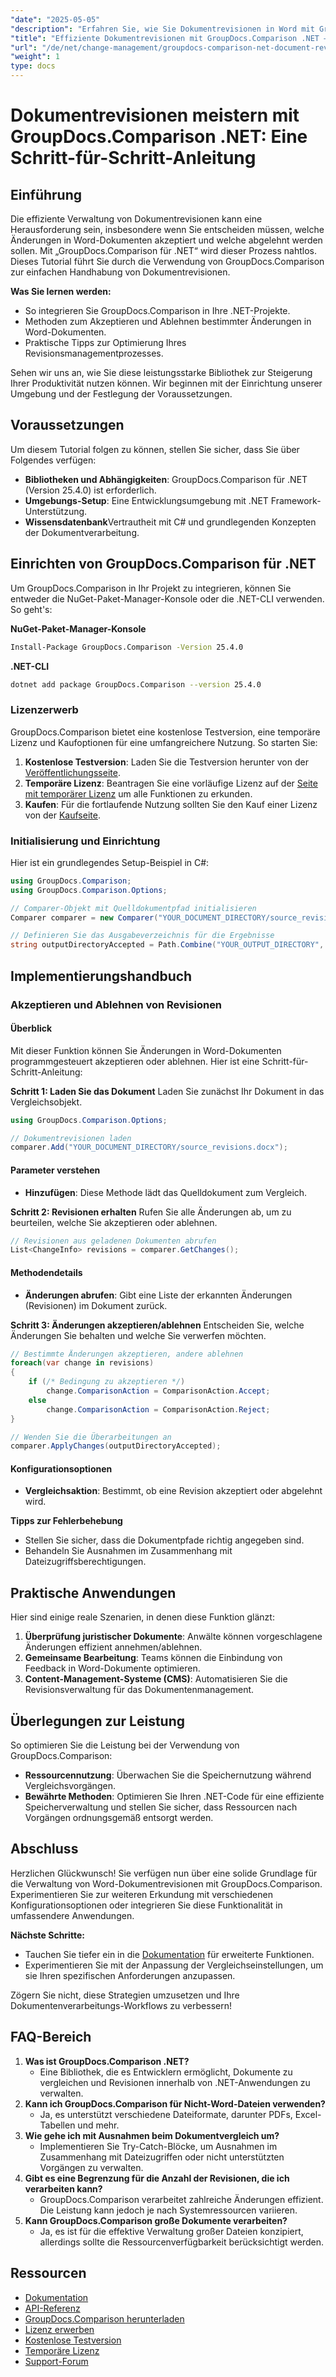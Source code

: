 ```yaml
---
"date": "2025-05-05"
"description": "Erfahren Sie, wie Sie Dokumentrevisionen in Word mit GroupDocs.Comparison für .NET optimieren. Entdecken Sie Methoden, um Änderungen mühelos anzunehmen oder abzulehnen."
"title": "Effiziente Dokumentrevisionen mit GroupDocs.Comparison .NET – Ein umfassender Leitfaden"
"url": "/de/net/change-management/groupdocs-comparison-net-document-revisions-guide/"
"weight": 1
type: docs
---
```

# Dokumentrevisionen meistern mit GroupDocs.Comparison .NET: Eine Schritt-für-Schritt-Anleitung

## Einführung
Die effiziente Verwaltung von Dokumentrevisionen kann eine Herausforderung sein, insbesondere wenn Sie entscheiden müssen, welche Änderungen in Word-Dokumenten akzeptiert und welche abgelehnt werden sollen. Mit „GroupDocs.Comparison für .NET“ wird dieser Prozess nahtlos. Dieses Tutorial führt Sie durch die Verwendung von GroupDocs.Comparison zur einfachen Handhabung von Dokumentrevisionen.

**Was Sie lernen werden:**
- So integrieren Sie GroupDocs.Comparison in Ihre .NET-Projekte.
- Methoden zum Akzeptieren und Ablehnen bestimmter Änderungen in Word-Dokumenten.
- Praktische Tipps zur Optimierung Ihres Revisionsmanagementprozesses.

Sehen wir uns an, wie Sie diese leistungsstarke Bibliothek zur Steigerung Ihrer Produktivität nutzen können. Wir beginnen mit der Einrichtung unserer Umgebung und der Festlegung der Voraussetzungen.

## Voraussetzungen
Um diesem Tutorial folgen zu können, stellen Sie sicher, dass Sie über Folgendes verfügen:
- **Bibliotheken und Abhängigkeiten**: GroupDocs.Comparison für .NET (Version 25.4.0) ist erforderlich.
- **Umgebungs-Setup**: Eine Entwicklungsumgebung mit .NET Framework-Unterstützung.
- **Wissensdatenbank**Vertrautheit mit C# und grundlegenden Konzepten der Dokumentverarbeitung.

## Einrichten von GroupDocs.Comparison für .NET
Um GroupDocs.Comparison in Ihr Projekt zu integrieren, können Sie entweder die NuGet-Paket-Manager-Konsole oder die .NET-CLI verwenden. So geht's:

**NuGet-Paket-Manager-Konsole**
```bash
Install-Package GroupDocs.Comparison -Version 25.4.0
```

**.NET-CLI**
```bash
dotnet add package GroupDocs.Comparison --version 25.4.0
```

### Lizenzerwerb
GroupDocs.Comparison bietet eine kostenlose Testversion, eine temporäre Lizenz und Kaufoptionen für eine umfangreichere Nutzung. So starten Sie:
1. **Kostenlose Testversion**: Laden Sie die Testversion herunter von der [Veröffentlichungsseite](https://releases.groupdocs.com/comparison/net/).
2. **Temporäre Lizenz**: Beantragen Sie eine vorläufige Lizenz auf der [Seite mit temporärer Lizenz](https://purchase.groupdocs.com/temporary-license/) um alle Funktionen zu erkunden.
3. **Kaufen**: Für die fortlaufende Nutzung sollten Sie den Kauf einer Lizenz von der [Kaufseite](https://purchase.groupdocs.com/buy).

### Initialisierung und Einrichtung
Hier ist ein grundlegendes Setup-Beispiel in C#:
```csharp
using GroupDocs.Comparison;
using GroupDocs.Comparison.Options;

// Comparer-Objekt mit Quelldokumentpfad initialisieren
Comparer comparer = new Comparer("YOUR_DOCUMENT_DIRECTORY/source_revisions.docx");

// Definieren Sie das Ausgabeverzeichnis für die Ergebnisse
string outputDirectoryAccepted = Path.Combine("YOUR_OUTPUT_DIRECTORY", "accepted_changes.docx");
```

## Implementierungshandbuch
### Akzeptieren und Ablehnen von Revisionen
#### Überblick
Mit dieser Funktion können Sie Änderungen in Word-Dokumenten programmgesteuert akzeptieren oder ablehnen. Hier ist eine Schritt-für-Schritt-Anleitung:

**Schritt 1: Laden Sie das Dokument**
Laden Sie zunächst Ihr Dokument in das Vergleichsobjekt.
```csharp
using GroupDocs.Comparison.Options;

// Dokumentrevisionen laden
comparer.Add("YOUR_DOCUMENT_DIRECTORY/source_revisions.docx");
```

#### Parameter verstehen
- **Hinzufügen**: Diese Methode lädt das Quelldokument zum Vergleich.

**Schritt 2: Revisionen erhalten**
Rufen Sie alle Änderungen ab, um zu beurteilen, welche Sie akzeptieren oder ablehnen.
```csharp
// Revisionen aus geladenen Dokumenten abrufen
List<ChangeInfo> revisions = comparer.GetChanges();
```

#### Methodendetails
- **Änderungen abrufen**: Gibt eine Liste der erkannten Änderungen (Revisionen) im Dokument zurück.

**Schritt 3: Änderungen akzeptieren/ablehnen**
Entscheiden Sie, welche Änderungen Sie behalten und welche Sie verwerfen möchten.
```csharp
// Bestimmte Änderungen akzeptieren, andere ablehnen
foreach(var change in revisions)
{
    if (/* Bedingung zu akzeptieren */)
        change.ComparisonAction = ComparisonAction.Accept;
    else
        change.ComparisonAction = ComparisonAction.Reject;
}

// Wenden Sie die Überarbeitungen an
comparer.ApplyChanges(outputDirectoryAccepted);
```

#### Konfigurationsoptionen
- **Vergleichsaktion**: Bestimmt, ob eine Revision akzeptiert oder abgelehnt wird.

**Tipps zur Fehlerbehebung**
- Stellen Sie sicher, dass die Dokumentpfade richtig angegeben sind.
- Behandeln Sie Ausnahmen im Zusammenhang mit Dateizugriffsberechtigungen.

## Praktische Anwendungen
Hier sind einige reale Szenarien, in denen diese Funktion glänzt:
1. **Überprüfung juristischer Dokumente**: Anwälte können vorgeschlagene Änderungen effizient annehmen/ablehnen.
2. **Gemeinsame Bearbeitung**: Teams können die Einbindung von Feedback in Word-Dokumente optimieren.
3. **Content-Management-Systeme (CMS)**: Automatisieren Sie die Revisionsverwaltung für das Dokumentenmanagement.

## Überlegungen zur Leistung
So optimieren Sie die Leistung bei der Verwendung von GroupDocs.Comparison:
- **Ressourcennutzung**: Überwachen Sie die Speichernutzung während Vergleichsvorgängen.
- **Bewährte Methoden**: Optimieren Sie Ihren .NET-Code für eine effiziente Speicherverwaltung und stellen Sie sicher, dass Ressourcen nach Vorgängen ordnungsgemäß entsorgt werden.

## Abschluss
Herzlichen Glückwunsch! Sie verfügen nun über eine solide Grundlage für die Verwaltung von Word-Dokumentrevisionen mit GroupDocs.Comparison. Experimentieren Sie zur weiteren Erkundung mit verschiedenen Konfigurationsoptionen oder integrieren Sie diese Funktionalität in umfassendere Anwendungen.

**Nächste Schritte:**
- Tauchen Sie tiefer ein in die [Dokumentation](https://docs.groupdocs.com/comparison/net/) für erweiterte Funktionen.
- Experimentieren Sie mit der Anpassung der Vergleichseinstellungen, um sie Ihren spezifischen Anforderungen anzupassen.

Zögern Sie nicht, diese Strategien umzusetzen und Ihre Dokumentenverarbeitungs-Workflows zu verbessern!

## FAQ-Bereich
1. **Was ist GroupDocs.Comparison .NET?**
   - Eine Bibliothek, die es Entwicklern ermöglicht, Dokumente zu vergleichen und Revisionen innerhalb von .NET-Anwendungen zu verwalten.
2. **Kann ich GroupDocs.Comparison für Nicht-Word-Dateien verwenden?**
   - Ja, es unterstützt verschiedene Dateiformate, darunter PDFs, Excel-Tabellen und mehr.
3. **Wie gehe ich mit Ausnahmen beim Dokumentvergleich um?**
   - Implementieren Sie Try-Catch-Blöcke, um Ausnahmen im Zusammenhang mit Dateizugriffen oder nicht unterstützten Vorgängen zu verwalten.
4. **Gibt es eine Begrenzung für die Anzahl der Revisionen, die ich verarbeiten kann?**
   - GroupDocs.Comparison verarbeitet zahlreiche Änderungen effizient. Die Leistung kann jedoch je nach Systemressourcen variieren.
5. **Kann GroupDocs.Comparison große Dokumente verarbeiten?**
   - Ja, es ist für die effektive Verwaltung großer Dateien konzipiert, allerdings sollte die Ressourcenverfügbarkeit berücksichtigt werden.

## Ressourcen
- [Dokumentation](https://docs.groupdocs.com/comparison/net/)
- [API-Referenz](https://reference.groupdocs.com/comparison/net/)
- [GroupDocs.Comparison herunterladen](https://releases.groupdocs.com/comparison/net/)
- [Lizenz erwerben](https://purchase.groupdocs.com/buy)
- [Kostenlose Testversion](https://releases.groupdocs.com/comparison/net/)
- [Temporäre Lizenz](https://purchase.groupdocs.com/temporary-license/)
- [Support-Forum](https://forum.groupdocs.com/c/comparison/)